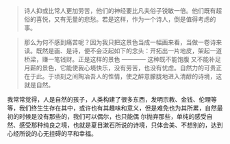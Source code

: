 > 诗人抑或比常人更加劳苦，他们的神经要比凡夫俗子锐敏一倍。他们既有超俗的喜悦，又有无量的悲愁。若是这样，作为一个诗人，倒是值得考虑的事。

> 那么为何不感到痛苦呢？因为我只把这景色当成一幅画来看，当做一卷诗来读。既然是画、是诗，便不会泛起如下的念头：开拓出一片地皮，架起一道桥梁，赚一笔钱财。正是这样的景色 ———— 这种既不能饱腹
> 又不能补足月薪的景色，它能使我心境快乐，没有劳苦，也没有忧虑。自然力的可贵正在于此。于顷刻之间陶冶吾人的性情，使之醉意朦胧地进入清醇的诗境，这就是自然。

我常常觉得，人是自然的孩子，人类构建了很多东西，发明宗教、金钱、伦理等等，我们终生生存在其中，或许也有其趣味和意义，但是难免也为其所累，自然最初的时候是没有那些的，我们可以偶尔，也只能偶
尔抛弃那些，单纯的感受自然、感受那种纯良之境，也就是夏目漱石所说的诗境，只体会美、不想别的，达到心经所说的心无挂碍的平和幸福。

